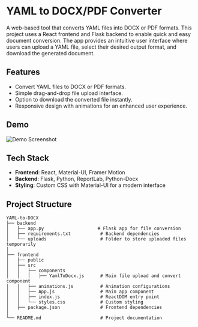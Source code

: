 # YAML to DOCX/PDF Converter

A web-based tool that converts YAML files into DOCX or PDF formats. This project uses a React frontend and Flask backend to enable quick and easy document conversion. The app provides an intuitive user interface where users can upload a YAML file, select their desired output format, and download the generated document.

## Features

- Convert YAML files to DOCX or PDF formats.
- Simple drag-and-drop file upload interface.
- Option to download the converted file instantly.
- Responsive design with animations for an enhanced user experience.

## Demo

![Demo Screenshot](./assets/demo.png) <!-- Replace with an actual screenshot path -->

## Tech Stack

- **Frontend**: React, Material-UI, Framer Motion
- **Backend**: Flask, Python, ReportLab, Python-Docx
- **Styling**: Custom CSS with Material-UI for a modern interface

## Project Structure

```plaintext
YAML-to-DOCX
├── backend
│   ├── app.py                    # Flask app for file conversion
│   ├── requirements.txt           # Backend dependencies
│   └── uploads                    # Folder to store uploaded files temporarily
│
├── frontend
│   ├── public
│   ├── src
│   │   ├── components
│   │   │   ├── YamlToDocx.js      # Main file upload and convert component
│   │   ├── animations.js          # Animation configurations
│   │   ├── App.js                 # Main app component
│   │   ├── index.js               # ReactDOM entry point
│   │   └── styles.css             # Custom styling
│   ├── package.json               # Frontend dependencies
│
└── README.md                      # Project documentation

